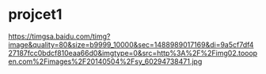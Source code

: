 # projcet1

https://timgsa.baidu.com/timg?image&quality=80&size=b9999_10000&sec=1488989017169&di=9a5cf7df427187fcc0bdcf810eaa66d0&imgtype=0&src=http%3A%2F%2Fimg02.tooopen.com%2Fimages%2F20140504%2Fsy_60294738471.jpg